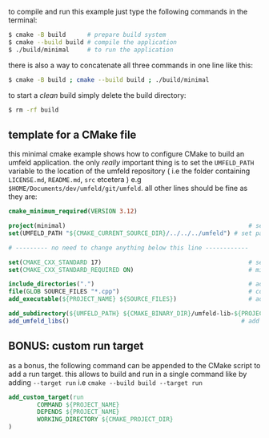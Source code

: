 to compile and run this example just type the following commands in the terminal:

```sh
$ cmake -B build      # prepare build system
$ cmake --build build # compile the application
$ ./build/minimal     # to run the application
```

there is also a way to concatenate all three commands in one line like this:

```sh
$ cmake -B build ; cmake --build build ; ./build/minimal
```

to start a *clean* build simply delete the build directory:

```sh
$ rm -rf build
```

## template for a CMake file

this minimal cmake example shows how to configure CMake to build an umfeld application. the only *really* important thing is to set the `UMFELD_PATH` variable to the location of the umfeld repository ( i.e the folder containing `LICENSE.md`, `README.md`, `src` etcetera ) e.g `$HOME/Documents/dev/umfeld/git/umfeld`. all other lines should be fine as they are:

```cmake
cmake_minimum_required(VERSION 3.12)

project(minimal)                                                   # set application name
set(UMFELD_PATH "${CMAKE_CURRENT_SOURCE_DIR}/../../../umfeld") # set path to umfeld library

# --------- no need to change anything below this line ------------

set(CMAKE_CXX_STANDARD 17)                                         # set c++ standard, this needs to happen before `add_executable`
set(CMAKE_CXX_STANDARD_REQUIRED ON)                                # minimum is C++17 but 20 and 23 should also be fine

include_directories(".")                                           # add all `.h` header files from this directory
file(GLOB SOURCE_FILES "*.cpp")                                    # collect all `.cpp` source files from this directory
add_executable(${PROJECT_NAME} ${SOURCE_FILES})                    # add source files to application

add_subdirectory(${UMFELD_PATH} ${CMAKE_BINARY_DIR}/umfeld-lib-${PROJECT_NAME}) # add umfeld location
add_umfeld_libs()                                                # add umfeld library
```

## BONUS: custom run target

as a bonus, the following command can be appended to the CMake script to add a run target. this allows to build and run in a single command like by adding `--target run` i.e `cmake --build build --target run`  

```cmake
add_custom_target(run  
        COMMAND ${PROJECT_NAME}  
        DEPENDS ${PROJECT_NAME}  
        WORKING_DIRECTORY ${CMAKE_PROJECT_DIR}  
)
```

